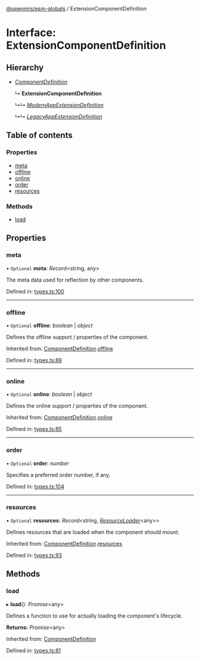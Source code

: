 [@openmrs/esm-globals](../API.md) / ExtensionComponentDefinition

# Interface: ExtensionComponentDefinition

## Hierarchy

- [*ComponentDefinition*](componentdefinition.md)

  ↳ **ExtensionComponentDefinition**

  ↳↳ [*ModernAppExtensionDefinition*](modernappextensiondefinition.md)

  ↳↳ [*LegacyAppExtensionDefinition*](legacyappextensiondefinition.md)

## Table of contents

### Properties

- [meta](extensioncomponentdefinition.md#meta)
- [offline](extensioncomponentdefinition.md#offline)
- [online](extensioncomponentdefinition.md#online)
- [order](extensioncomponentdefinition.md#order)
- [resources](extensioncomponentdefinition.md#resources)

### Methods

- [load](extensioncomponentdefinition.md#load)

## Properties

### meta

• `Optional` **meta**: *Record*<string, any\>

The meta data used for reflection by other components.

Defined in: [types.ts:100](https://github.com/openmrs/openmrs-esm-core/blob/master/packages/framework/esm-globals/src/types.ts#L100)

___

### offline

• `Optional` **offline**: *boolean* \| *object*

Defines the offline support / properties of the component.

Inherited from: [ComponentDefinition](componentdefinition.md).[offline](componentdefinition.md#offline)

Defined in: [types.ts:89](https://github.com/openmrs/openmrs-esm-core/blob/master/packages/framework/esm-globals/src/types.ts#L89)

___

### online

• `Optional` **online**: *boolean* \| *object*

Defines the online support / properties of the component.

Inherited from: [ComponentDefinition](componentdefinition.md).[online](componentdefinition.md#online)

Defined in: [types.ts:85](https://github.com/openmrs/openmrs-esm-core/blob/master/packages/framework/esm-globals/src/types.ts#L85)

___

### order

• `Optional` **order**: *number*

Specifies a preferred order number, if any.

Defined in: [types.ts:104](https://github.com/openmrs/openmrs-esm-core/blob/master/packages/framework/esm-globals/src/types.ts#L104)

___

### resources

• `Optional` **resources**: *Record*<string, [*ResourceLoader*](resourceloader.md)<any\>\>

Defines resources that are loaded when the component should mount.

Inherited from: [ComponentDefinition](componentdefinition.md).[resources](componentdefinition.md#resources)

Defined in: [types.ts:93](https://github.com/openmrs/openmrs-esm-core/blob/master/packages/framework/esm-globals/src/types.ts#L93)

## Methods

### load

▸ **load**(): *Promise*<any\>

Defines a function to use for actually loading the component's lifecycle.

**Returns:** *Promise*<any\>

Inherited from: [ComponentDefinition](componentdefinition.md)

Defined in: [types.ts:81](https://github.com/openmrs/openmrs-esm-core/blob/master/packages/framework/esm-globals/src/types.ts#L81)
